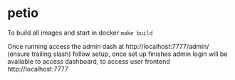 # petio

To build all images and start in docker
`make build`

Once running access the admin dash at http://localhost:7777/admin/ (ensure trailing slash)
follow setup, once set up finishes admin login will be available to access dashboard, to access user frontend http://localhost:7777
